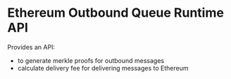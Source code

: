 # Ethereum Outbound Queue Runtime API

Provides an API:

- to generate merkle proofs for outbound messages
- calculate delivery fee for delivering messages to Ethereum
